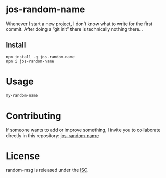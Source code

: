 # jos-random-name

Whenever I start a new project, I don't know what to write for the first commit. After doing a “git init” there is technically nothing there...

## Install

```npm
npm install -g jos-random-name
npm i jos-random-name
```

# Usage

```bash
my-random-name
```

# Contributing
If someone wants to add or improve something, I invite you to collaborate directly in this repository: [jos-random-name](https://github.com/JoLazarte/jos-random-name.git)

# License
random-msg is released under the [ISC]().